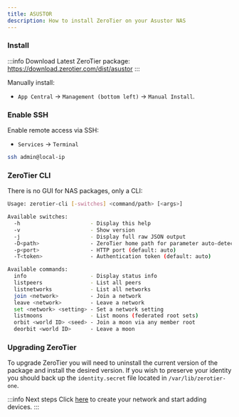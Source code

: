 ```yaml
---
title: ASUSTOR
description: How to install ZeroTier on your Asustor NAS
---
```


### Install

:::info Download
Latest ZeroTier package: <https://download.zerotier.com/dist/asustor>
:::

Manually install:

- `App Central` -> `Management (bottom left)` -> `Manual Install`.

### Enable SSH

Enable remote access via SSH:

- `Services` -> `Terminal`

```sh
ssh admin@local-ip
```

### ZeroTier CLI

There is no GUI for NAS packages, only a CLI:

```sh
Usage: zerotier-cli [-switches] <command/path> [<args>]

Available switches:
  -h                      - Display this help
  -v                      - Show version
  -j                      - Display full raw JSON output
  -D<path>                - ZeroTier home path for parameter auto-detect
  -p<port>                - HTTP port (default: auto)
  -T<token>               - Authentication token (default: auto)

Available commands:
  info                    - Display status info
  listpeers               - List all peers
  listnetworks            - List all networks
  join <network>          - Join a network
  leave <network>         - Leave a network
  set <network> <setting> - Set a network setting
  listmoons               - List moons (federated root sets)
  orbit <world ID> <seed> - Join a moon via any member root
  deorbit <world ID>      - Leave a moon

```

### Upgrading ZeroTier

To upgrade ZeroTier you will need to uninstall the current version of the package and install the desired version. If you wish to preserve your identity you should back up the `identity.secret` file located in `/var/lib/zerotier-one`.

:::info Next steps
Click [here](/start/) to create your network and start adding devices.
:::
